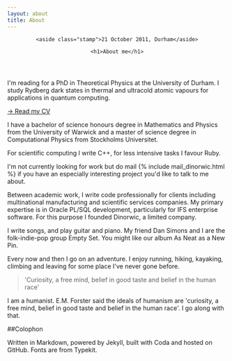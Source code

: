 ```yaml
---
layout: about
title: About
---
```


<header>

    <aside class="stamp">21 October 2011, Durham</aside>

    <h1>About me</h1>

</header>

I'm reading for a PhD in Theoretical Physics at the University of Durham. I study Rydberg dark states in thermal and ultracold atomic vapours for applications in quantum computing.

<div>
<aside><a class="button" href="/cv/">&rarr; Read my CV</a></aside>

<p>I have a bachelor of science honours degree in Mathematics and Physics from the University of Warwick and a master of science degree in Computational Physics from Stockholms Universitet.</p>
</div>

For scientific computing I write C++, for less intensive tasks I favour Ruby.

<div>

<aside>I'm not currently looking for work but do mail {% include mail_dinorwic.html %} if you have an especially interesting project you'd like to talk to me about.</aside>

<p>Between academic work, I write code professionally for clients including multinational manufacturing and scientific services companies.
My primary expertise is in Oracle PL/SQL development, particularly for IFS enterprise software. For this purpose I founded Dinorwic, a limited company.</p>

</div>

I write songs, and play guitar and piano. My friend Dan Simons and I are the folk-indie-pop group Empty Set. You might like our album As Neat as a New Pin.

Every now and then I go on an adventure. I enjoy running, hiking, kayaking, climbing and leaving for some place I've never gone before.

<blockquote class="inset">'Curiosity, a free mind, belief in good taste and belief in the human race'</blockquote>

I am a humanist. E.M. Forster said the ideals of humanism are 'curiosity, a free mind, belief in good taste and belief in the human race'. I go along with that.





##Colophon

Written in Markdown, powered by Jekyll, built with Coda and hosted on GitHub. Fonts are from Typekit.